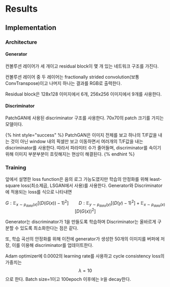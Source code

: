 # Results

## Implementation

### Architecture

#### Generator

컨볼루션 레이어가 세 개이고 residual block이 몇 개 있는 네트워크 구조를 가진다.

컨볼루션 레이어 중 두 레이어는 fractionally strided convolution\(보통 ConvTranspose\)이고 나머지 하나는 결과를 RGB로 출력한다.

Residual block은 128x128 이미지에서 6개, 256x256 이미지에서 9개를 사용한다.

#### Discriminator

PatchGAN에 사용된 discriminator 구조를 사용한다. 70x70의 patch 크기를 가지는 모델이다.

{% hint style="success" %}
PatchGAN은 이미지 전체를 보고 하나의 T/F값을 내는 것이 아닌 window 내의 픽셀만 보고 이동하면서 여러개의 T/F값을 내는 discriminator를 사용한다. 따라서 파라미터 수가 줄어들며, discriminator를 속이기 위해 이미지 부분부분이 흐릿해지는 현상이 해결된다.
{% endhint %}

### Training

앞에서 설명한 loss function은 음의 로그 가능도였지만 학습의 안정화를 위해 least-square loss\(최소제곱, LSGAN에서 사용\)를 사용한다. Generator와 Discriminator에 적용되는 loss를 식으로 나타내면

$$
G: \mathbb E_{x\sim p_{data}(x)}[(D(G(x))-1)^2] \qquad D:\mathbb E_{y\sim p_{data}(y)}[(D(y)-1)^2]+ \mathbb E_{x\sim p_{data}(x)}[D(G(x))^2]
$$

Generator는 discriminator가 1을 만들도록 학습하며 Discriminator는 올바르게 구분할 수 있도록 최소화한다는 점은 같다.

또, 학습 곡선의 안정화를 위해 이전에 generator가 생성한 50개의 이미지를 버퍼에 저장, 이를 이용해 discriminator를 업데이트한다. 

Adam optimizer에 0.0002의 learning rate를 사용하고 cycle consistency loss의 가중치는 $$\lambda = 10$$으로 한다. Batch size=1이고 100epoch 이후에는 lr을 decay한다.



